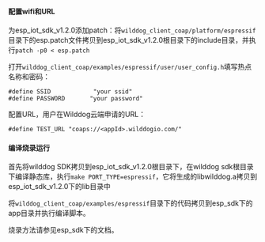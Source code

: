 #### 配置wifi和URL

为esp\_iot\_sdk\_v1.2.0添加patch：将`wilddog_client_coap/platform/espressif`目录下的esp.patch文件拷贝到esp_iot_sdk_v1.2.0根目录下的include目录，并执行`patch -p0 < esp.patch`

打开`wilddog_client_coap/examples/espressif/user/user_config.h`填写热点名称和密码：


	#define SSID            "your ssid"
	#define PASSWORD       "your password"


配置URL，用户在Wilddog云端申请的URL：

	#define TEST_URL "coaps://<appId>.wilddogio.com/"


#### 编译烧录运行
首先将wilddog SDK拷贝到esp\_iot\_sdk\_v1.2.0根目录下，在wilddog sdk根目录下编译静态库，执行`make PORT_TYPE=espressif`，它将生成的libwilddog.a拷贝到esp\_iot\_sdk\_v1.2.0下的lib目录中

将`wilddog_client_coap/examples/espressif`目录下的代码拷贝到esp_sdk下的app目录并执行编译脚本。

烧录方法请参见esp_sdk下的文档。

